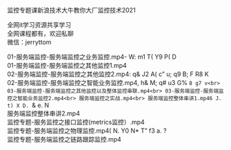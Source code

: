 监控专题课新浪技术大牛教你大厂监控技术2021

全网it学习资源共享学习<br>全网课程都有，欢迎私聊<br>微信：jerryttom<br>

01-服务端监控-服务端监控之业务监控.mp4- W: m1 T( Y9 P( D<br> 01-服务端监控-服务端监控之其他监控1.mp4<br> 02-服务端监控-服务端监控之其他监控2.mp4: q&amp; J2 A( c” u; q9 B; F R8 K<br> 02-服务端监控-服务端监控之智能业务监控.mp4, h&amp; M; q# u3 G% `8 g7 v<br> 03-服务端监控-服务端监控之其他监控以及整体监控串联.mp4<br> 03-服务端监控-服务端监控之智能业务监控2.mp4<br> 服务端监控之实战.mp4<br> 服务端监控整体串讲1.mp46 J. t) X D. `&amp; e. N<br> 服务端监控整体串讲2.mp4<br> 监控专题-服务监控之接口监控(metrics监控）.mp4<br> 监控专题-服务端监控之物理监控.mp4( N. Y0 N* T” f3 a. ?<br> 监控专题-服务端监控之链路跟踪监控.mp4